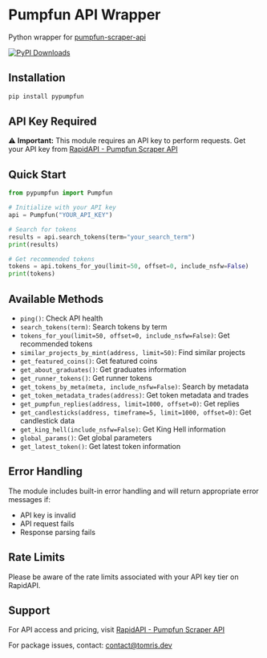 # Pumpfun API Wrapper

Python wrapper for [pumpfun-scraper-api](https://rapidapi.com/domainfinderapi/api/pumpfun-scraper-api)

[![PyPI Downloads](https://static.pepy.tech/badge/pypumpfun)](https://pepy.tech/projects/pypumpfun)

## Installation

```bash
pip install pypumpfun
```

## API Key Required

⚠️ **Important:** This module requires an API key to perform requests. Get your API key from [RapidAPI - Pumpfun Scraper API](https://rapidapi.com/domainfinderapi/api/pumpfun-scraper-api)

## Quick Start

```python
from pypumpfun import Pumpfun

# Initialize with your API key
api = Pumpfun("YOUR_API_KEY")

# Search for tokens
results = api.search_tokens(term="your_search_term")
print(results)

# Get recommended tokens
tokens = api.tokens_for_you(limit=50, offset=0, include_nsfw=False)
print(tokens)
```

## Available Methods

- `ping()`: Check API health
- `search_tokens(term)`: Search tokens by term
- `tokens_for_you(limit=50, offset=0, include_nsfw=False)`: Get recommended tokens
- `similar_projects_by_mint(address, limit=50)`: Find similar projects
- `get_featured_coins()`: Get featured coins
- `get_about_graduates()`: Get graduates information
- `get_runner_tokens()`: Get runner tokens
- `get_tokens_by_meta(meta, include_nsfw=False)`: Search by metadata
- `get_token_metadata_trades(address)`: Get token metadata and trades
- `get_pumpfun_replies(address, limit=1000, offset=0)`: Get replies
- `get_candlesticks(address, timeframe=5, limit=1000, offset=0)`: Get candlestick data
- `get_king_hell(include_nsfw=False)`: Get King Hell information
- `global_params()`: Get global parameters
- `get_latest_token()`: Get latest token information

## Error Handling

The module includes built-in error handling and will return appropriate error messages if:
- API key is invalid
- API request fails
- Response parsing fails

## Rate Limits

Please be aware of the rate limits associated with your API key tier on RapidAPI.

## Support

For API access and pricing, visit [RapidAPI - Pumpfun Scraper API](https://rapidapi.com/domainfinderapi/api/pumpfun-scraper-api)

For package issues, contact: [contact@tomris.dev](mailto:contact@tomris.dev)
